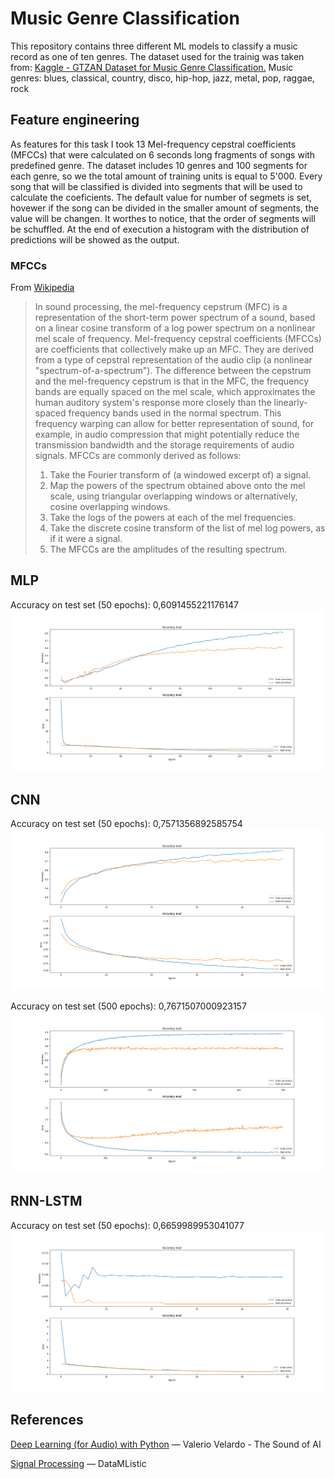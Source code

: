 # Music Genre Classification
This repository contains three different ML models to classify a music record as one of ten genres. The dataset used for the trainig was taken from: [Kaggle - GTZAN Dataset for Music Genre Classification.](https://www.kaggle.com/datasets/andradaolteanu/gtzan-dataset-music-genre-classification)
Music genres: blues, classical, country, disco, hip-hop, jazz, metal, pop, raggae, rock

## Feature engineering 
As features for this task I took 13 Mel-frequency cepstral coefficients (MFCCs) that were calculated on 6 seconds long fragments of songs with predefined genre. The dataset includes 10 genres and 100 segments for each genre, so we the total amount of training units is equal to 5'000. 
Every song that will be classified is divided into segments that will be used to calculate the coeficients. The default value for number of segmets is set, hovewer if the song can be divided in the smaller amount of segments, the value will be changen. It worthes to notice, that the order of segments will be schuffled. 
At the end of execution a histogram with the distribution of predictions will be showed as the output. 
### MFCCs
From [Wikipedia](https://en.wikipedia.org/wiki/Mel-frequency_cepstrum)
>In sound processing, the mel-frequency cepstrum (MFC) is a representation of the short-term power spectrum of a sound, based on a linear cosine transform of a log power spectrum on a nonlinear mel scale of frequency.
>Mel-frequency cepstral coefficients (MFCCs) are coefficients that collectively make up an MFC. They are derived from a type of cepstral representation of the audio clip (a nonlinear "spectrum-of-a-spectrum"). The difference between the cepstrum and the mel-frequency cepstrum is that in the MFC, the frequency bands are equally spaced on the mel scale, which approximates the human auditory system's response more closely than the linearly-spaced frequency bands used in the normal spectrum. This frequency warping can allow for better representation of sound, for example, in audio compression that might potentially reduce the transmission bandwidth and the storage requirements of audio signals.
>MFCCs are commonly derived as follows:
>  1. Take the Fourier transform of (a windowed excerpt of) a signal.
>  2. Map the powers of the spectrum obtained above onto the mel scale, using triangular overlapping windows or alternatively, cosine overlapping windows.
>  3. Take the logs of the powers at each of the mel frequencies.
>  4. Take the discrete cosine transform of the list of mel log powers, as if it were a signal.
>  5. The MFCCs are the amplitudes of the resulting spectrum.

## MLP
Accuracy on test set (50 epochs): 0,6091455221176147
![Plot](figures/MLP.png)

## CNN
Accuracy on test set (50 epochs): 0,7571356892585754
![Plot](figures/CNN.png)


Accuracy on test set (500 epochs): 0,7671507000923157
![Plot](figures/CNN_500.png)

## RNN-LSTM
Accuracy on test set (50 epochs): 0,6659989953041077
![Plot](figures/RNN_LSTM.png)

## References
[Deep Learning (for Audio) with Python](https://youtube.com/playlist?list=PL-wATfeyAMNrtbkCNsLcpoAyBBRJZVlnf&si=n75apVs848NUcqYI) — Valerio Velardo - The Sound of AI

[Signal Processing](https://youtube.com/playlist?list=PL8hTotro6aVFzbU43bXF9jAHJSvsu725f&si=3CeIWYaio9Aq0hnc) — DataMListic
